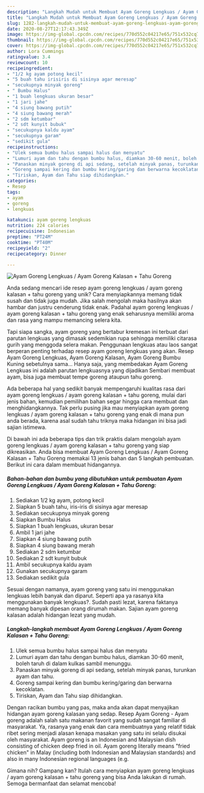 ```yaml
---
description: "Langkah Mudah untuk Membuat Ayam Goreng Lengkuas / Ayam Goreng Kalasan + Tahu Goreng, Bikin Ngiler"
title: "Langkah Mudah untuk Membuat Ayam Goreng Lengkuas / Ayam Goreng Kalasan + Tahu Goreng, Bikin Ngiler"
slug: 1282-langkah-mudah-untuk-membuat-ayam-goreng-lengkuas-ayam-goreng-kalasan-tahu-goreng-bikin-ngiler
date: 2020-08-27T12:17:43.349Z
image: https://img-global.cpcdn.com/recipes/770d552c04217e65/751x532cq70/ayam-goreng-lengkuas-ayam-goreng-kalasan-tahu-goreng-foto-resep-utama.jpg
thumbnail: https://img-global.cpcdn.com/recipes/770d552c04217e65/751x532cq70/ayam-goreng-lengkuas-ayam-goreng-kalasan-tahu-goreng-foto-resep-utama.jpg
cover: https://img-global.cpcdn.com/recipes/770d552c04217e65/751x532cq70/ayam-goreng-lengkuas-ayam-goreng-kalasan-tahu-goreng-foto-resep-utama.jpg
author: Lora Cummings
ratingvalue: 3.4
reviewcount: 10
recipeingredient:
- "1/2 kg ayam potong kecil"
- "5 buah tahu irisiris di sisinya agar meresap"
- "secukupnya minyak goreng"
- " Bumbu Halus"
- "1 buah lengkuas ukuran besar"
- "1 jari jahe"
- "4 siung bawang putih"
- "4 siung bawang merah"
- "2 sdm ketumbar"
- "2 sdt kunyit bubuk"
- "secukupnya kaldu ayam"
- "secukupnya garam"
- "sedikit gula"
recipeinstructions:
- "Ulek semua bumbu halus sampai halus dan menyatu"
- "Lumuri ayam dan tahu dengan bumbu halus, diamkan 30-60 menit, boleh taruh di dalam kulkas sambil menunggu."
- "Panaskan minyak goreng di api sedang, setelah minyak panas, turunkan ayam dan tahu."
- "Goreng sampai kering dan bumbu kering/garing dan berwarna kecoklatan."
- "Tiriskan, Ayam dan Tahu siap dihidangkan."
categories:
- Resep
tags:
- ayam
- goreng
- lengkuas

katakunci: ayam goreng lengkuas 
nutrition: 224 calories
recipecuisine: Indonesian
preptime: "PT24M"
cooktime: "PT40M"
recipeyield: "2"
recipecategory: Dinner

---
```



![Ayam Goreng Lengkuas / Ayam Goreng Kalasan + Tahu Goreng](https://img-global.cpcdn.com/recipes/770d552c04217e65/751x532cq70/ayam-goreng-lengkuas-ayam-goreng-kalasan-tahu-goreng-foto-resep-utama.jpg)

Anda sedang mencari ide resep ayam goreng lengkuas / ayam goreng kalasan + tahu goreng yang unik? Cara menyiapkannya memang tidak susah dan tidak juga mudah. Jika salah mengolah maka hasilnya akan hambar dan justru cenderung tidak enak. Padahal ayam goreng lengkuas / ayam goreng kalasan + tahu goreng yang enak seharusnya memiliki aroma dan rasa yang mampu memancing selera kita.

Tapi siapa sangka, ayam goreng yang bertabur kremesan ini terbuat dari parutan lengkuas yang dimasak sedemikian rupa sehingga memiliki citarasa gurih yang menggoda selera makan. Penggunaan lengkuas atau laos sangat berperan penting terhadap resep ayam goreng lengkuas yang akan. Resep Ayam Goreng Lengkuas, Ayam Goreng Kalasan, Ayam Goreng Bumbu Kuning sebetulnya sama… Hanya saja, yang membedakan Ayam Goreng Lengkuas ini adalah parutan lengkuasnya yang dijadikan Sembari membuat ayam, bisa juga membuat tempe goreng ataupun tahu goreng.

Ada beberapa hal yang sedikit banyak mempengaruhi kualitas rasa dari ayam goreng lengkuas / ayam goreng kalasan + tahu goreng, mulai dari jenis bahan, kemudian pemilihan bahan segar hingga cara membuat dan menghidangkannya. Tak perlu pusing jika mau menyiapkan ayam goreng lengkuas / ayam goreng kalasan + tahu goreng yang enak di mana pun anda berada, karena asal sudah tahu triknya maka hidangan ini bisa jadi sajian istimewa.


Di bawah ini ada beberapa tips dan trik praktis dalam mengolah ayam goreng lengkuas / ayam goreng kalasan + tahu goreng yang siap dikreasikan. Anda bisa membuat Ayam Goreng Lengkuas / Ayam Goreng Kalasan + Tahu Goreng memakai 13 jenis bahan dan 5 langkah pembuatan. Berikut ini cara dalam membuat hidangannya.

<!--inarticleads1-->

##### Bahan-bahan dan bumbu yang dibutuhkan untuk pembuatan Ayam Goreng Lengkuas / Ayam Goreng Kalasan + Tahu Goreng:

1. Sediakan 1/2 kg ayam, potong kecil
1. Siapkan 5 buah tahu, iris-iris di sisinya agar meresap
1. Sediakan secukupnya minyak goreng
1. Siapkan  Bumbu Halus
1. Siapkan 1 buah lengkuas, ukuran besar
1. Ambil 1 jari jahe
1. Siapkan 4 siung bawang putih
1. Siapkan 4 siung bawang merah
1. Sediakan 2 sdm ketumbar
1. Sediakan 2 sdt kunyit bubuk
1. Ambil secukupnya kaldu ayam
1. Gunakan secukupnya garam
1. Sediakan sedikit gula


Sesuai dengan namanya, ayam goreng yang satu ini menggunakan lengkuas lebih banyak dan diparut. Seperti apa ya rasanya kita menggunakan banyak lengkuas?. Sudah pasti lezat, karena faktanya memang banyak dipesan orang dirumah makan. Sajian ayam goreng kalasan adalah hidangan lezat yang mudah. 

<!--inarticleads2-->

##### Langkah-langkah membuat Ayam Goreng Lengkuas / Ayam Goreng Kalasan + Tahu Goreng:

1. Ulek semua bumbu halus sampai halus dan menyatu
1. Lumuri ayam dan tahu dengan bumbu halus, diamkan 30-60 menit, boleh taruh di dalam kulkas sambil menunggu.
1. Panaskan minyak goreng di api sedang, setelah minyak panas, turunkan ayam dan tahu.
1. Goreng sampai kering dan bumbu kering/garing dan berwarna kecoklatan.
1. Tiriskan, Ayam dan Tahu siap dihidangkan.


Dengan racikan bumbu yang pas, maka anda akan dapat menyajikan hidangan ayam goreng kalasan yang sedap. Resep Ayam Goreng - Ayam goreng adalah salah satu makanan favorit yang sudah sangat familiar di masyarakat. Ya, rasanya yang enak dan cara membuatnya yang relatif tidak ribet sering menjadi alasan kenapa masakan yang satu ini selalu disukai oleh masyarakat. Ayam goreng is an Indonesian and Malaysian dish consisting of chicken deep fried in oil. Ayam goreng literally means &#34;fried chicken&#34; in Malay (including both Indonesian and Malaysian standards) and also in many Indonesian regional languages (e.g. 

Gimana nih? Gampang kan? Itulah cara menyiapkan ayam goreng lengkuas / ayam goreng kalasan + tahu goreng yang bisa Anda lakukan di rumah. Semoga bermanfaat dan selamat mencoba!
